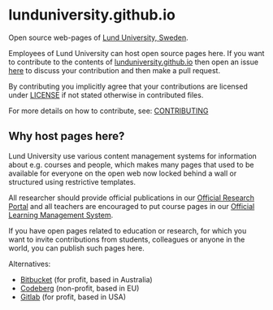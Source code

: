 # lunduniversity.github.io

Open source web-pages of [Lund University, Sweden](https://www.lunduniversity.lu.se/).

Employees of Lund University can host open source pages here. If you want to contribute to the contents of [lunduniversity.github.io](https://lunduniversity.github.io) then open an issue [here](https://github.com/lunduniversity/lunduniversity.github.io/issues) to discuss your contribution and then make a pull request. 

By contributing you implicitly agree that your contributions are licensed under [LICENSE](https://github.com/lunduniversity/lunduniversity.github.io/blob/main/LICENSE) if not stated otherwise in contributed files. 

For more details on how to contribute, see: [CONTRIBUTING](https://github.com/lunduniversity/lunduniversity.github.io/blob/main/CONTRIBUTING.md)

## Why host pages here?

Lund University use various content management systems for information about e.g. courses and people, which makes many pages that used to be available for everyone on the open web now locked behind a wall or structured using restrictive templates. 

All researcher should provide official publications in our [Official Research Portal](https://portal.research.lu.se/) and all teachers are encouraged to put course pages in our [Official Learning Management System](https://canvas.education.lu.se/).

If you have open pages related to education or research, for which you want to invite contributions from students, colleagues or anyone in the world, you can publish such pages here.

Alternatives: 

* [Bitbucket](https://bitbucket.org/) (for profit, based in Australia)
* [Codeberg](https://codeberg.org/) (non-profit, based in EU)
* [Gitlab](https://about.gitlab.com/)  (for profit, based in USA)
